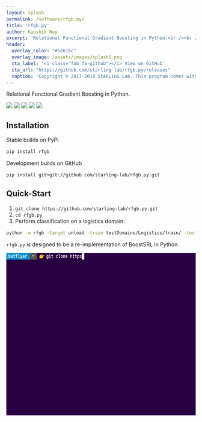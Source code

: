 ```yaml
---
layout: splash
permalink: /software/rfgb.py/
title: 'rfgb.py'
author: Kaushik Roy
excerpt: 'Relational Functional Gradient Boosting in Python.<br /><br />{::nomarkdown}<iframe style="display: inline-block;" src="https://ghbtns.com/github-btn.html?user=starling-lab&repo=rfgb.py&type=star&count=true&size=large" frameborder="0" width="120px" height="30px"></iframe> <iframe style="display: inline-block;" src="https://ghbtns.com/github-btn.html?user=starling-lab&repo=rfgb.py&type=fork&count=true&size=large" frameborder="0" scrolling="0" width="158px" height="30px"></iframe>{:/nomarkdown}'
header:
  overlay_color: "#5e616c"
  overlay_image: /assets/images/splash1.png
  cta_label: '<i class="fab fa-github"></i> View on GitHub'
  cta_url: "https://github.com/starling-lab/rfgb.py/releases"
  caption: 'Copyright © 2017-2018 StARLinG Lab. This program comes with absolutely no warranty. This is free software, available under the terms of the GPL-3.0.'
---
```


Relational Functional Gradient Boosting in Python.

[![][pyversions img]][pyversions] [![][version img]][version] [![][license img]][license] [![][build status img]][build status] [![][docs img]][docs]

[pyversions]:https://pypi.org/project/rfgb/
[pyversions img]:https://img.shields.io/pypi/pyversions/rfgb.svg?style=flat-square

[version]:https://github.com/starling-lab/rfgb.py/releases/
[version img]:https://img.shields.io/pypi/v/rfgb.svg?style=flat-square

[license]:https://github.com/starling-lab/rfgb.py/blob/master/LICENSE
[license img]:https://img.shields.io/pypi/l/rnlp.svg?style=flat-square

[build status]:https://travis-ci.org/starling-lab/rfgb.py
[build status img]:https://img.shields.io/travis/starling-lab/rfgb.py.svg?style=flat-square

[docs]:https://rfgbpy.readthedocs.io/en/stable/
[docs img]:https://readthedocs.org/projects/rfgbpy/badge/?version=stable&style=flat-square

## Installation

Stable builds on PyPi

```bash
pip install rfgb
```

Development builds on GitHub

```bash
pip install git+git://github.com/starling-lab/rfgb.py.git
```

## Quick-Start

1. `git clone https://github.com/starling-lab/rfgb.py.git`
2. `cd rfgb.py`
3. Perform classification on a logistics domain:

  ```bash
  python -m rfgb -target unload -train testDomains/Logistics/train/ -test testDomains/Logistics/test/ -trees 10
  ```

`rfgb.py` is designed to be a re-implementation of BoostSRL in Python.

<img src="/assets/gifs/rfgb_getting_started.gif" alt="Quick start gif." width="576" height="432" display="block" margin="auto">

